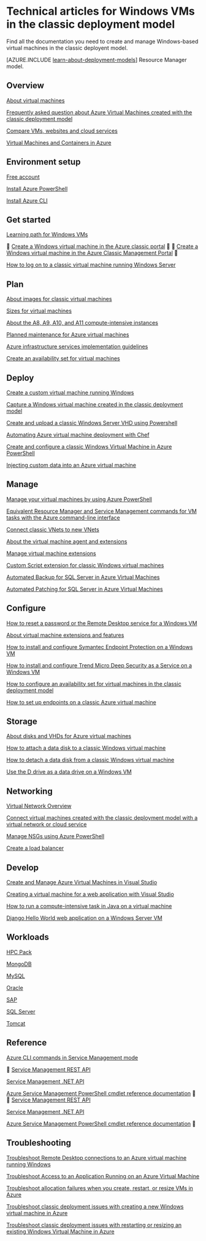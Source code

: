 <properties
   pageTitle="Technical articles for classic Windows VMs | Microsoft Azure"
   description="A complete list of Microsoft Azure documentation articles for Windows virtual machines in the classic deployment model"
   services="virtual-machines-windows"
   documentationCenter=""
   authors="dlepow"
   manager="timlt"
   tags="azure-service-management"
   editor=""/>

<tags
	ms.service="virtual-machines-windows"
	ms.date="04/20/2016"
	wacn.date=""/>

# Technical articles for Windows VMs in the classic deployment model


Find all the documentation you need to create and manage Windows-based virtual machines in the classic deployent model.

[AZURE.INCLUDE [learn-about-deployment-models](../includes/learn-about-deployment-models-classic-include.md)] Resource Manager model.


## Overview

[About virtual machines](/documentation/articles/virtual-machines-windows-about/)

[Frequently asked question about Azure Virtual Machines created with the classic deployment model](/documentation/articles/virtual-machines-windows-classic-faq/)

[Compare VMs, websites and cloud services](/documentation/articles/choose-web-site-cloud-service-vm/)

[Virtual Machines and Containers in Azure](/documentation/articles/virtual-machines-windows-containers/)



## Environment setup

[Free account](https://azure.microsoft.com/free/)
 
[Install Azure PowerShell](/documentation/articles/powershell-install-configure/)

[Install Azure CLI](/documentation/articles/xplat-cli-install/)


## Get started
[Learning path for Windows VMs](https://azure.microsoft.com/documentation/learning-paths/virtual-machines/)


[Create a Windows virtual machine in the Azure classic portal](/documentation/articles/virtual-machines-windows-classic-tutorial/)


[Create a Windows virtual machine in the Azure Classic Management Portal](/documentation/articles/virtual-machines-windows-classic-tutorial/)


[How to log on to a classic virtual machine running Windows Server](/documentation/articles/virtual-machines-windows-classic-connect-logon/)




## Plan

[About images for classic virtual machines](/documentation/articles/virtual-machines-windows-classic-about-images/)

[Sizes for virtual machines](/documentation/articles/virtual-machines-windows-sizes/)

[About the A8, A9, A10, and A11 compute-intensive instances](/documentation/articles/virtual-machines-windows-a8-a9-a10-a11-specs/)

[Planned maintenance for Azure virtual machines](/documentation/articles/virtual-machines-windows-planned-maintenance/)

[Azure infrastructure services implementation guidelines](/documentation/articles/virtual-machines-windows-infrastructure-service-guidelines/)

[Create an availability set for virtual machines](/documentation/articles/virtual-machines-windows-classic-configure-availability/)


## Deploy

[Create a custom virtual machine running Windows](/documentation/articles/virtual-machines-windows-classic-createportal/)

[Capture a Windows virtual machine created in the classic deployment model](/documentation/articles/virtual-machines-windows-classic-capture-image/)

[Create and upload a classic Windows Server VHD using Powershell](/documentation/articles/virtual-machines-windows-classic-createupload-vhd/)

[Automating Azure virtual machine deployment with Chef](/documentation/articles/virtual-machines-windows-chef-automation/)

[Create and configure a classic Windows Virtual Machine in Azure PowerShell](/documentation/articles/virtual-machines-windows-classic-create-powershell/)

[Injecting custom data into an Azure virtual machine](/documentation/articles/virtual-machines-windows-classic-inject-custom-data/)


## Manage

[Manage your virtual machines by using Azure PowerShell](/documentation/articles/virtual-machines-windows-classic-manage-psh/)

[Equivalent Resource Manager and Service Management commands for VM tasks with the Azure command-line interface](/documentation/articles/virtual-machines-windows-cli-manage/)
	
[Connect classic VNets to new VNets](/documentation/articles/virtual-networks-arm-asm-s2s-howto/)
	
[About the virtual machine agent and extensions](/documentation/articles/virtual-machines-windows-classic-agents-and-extensions/)

[Manage virtual machine extensions](/documentation/articles/virtual-machines-windows-classic-manage-extensions/)

[Custom Script extension for classic Windows virtual machines](/documentation/articles/virtual-machines-windows-classic-extensions-customscript/)

[Automated Backup for SQL Server in Azure Virtual Machines](/documentation/articles/virtual-machines-windows-classic-sql-automated-backup/)

[Automated Patching for SQL Server in Azure Virtual Machines](/documentation/articles/virtual-machines-windows-classic-sql-automated-patching/)



## Configure

[How to reset a password or the Remote Desktop service for a Windows VM](/documentation/articles/virtual-machines-windows-reset-rdp/)

[About virtual machine extensions and features](/documentation/articles/virtual-machines-windows-extensions-features/)

[How to install and configure Symantec Endpoint Protection on a Windows VM](/documentation/articles/virtual-machines-windows-classic-install-symantec/)
	
[How to install and configure Trend Micro Deep Security as a Service on a Windows VM](/documentation/articles/virtual-machines-windows-classic-install-trend/)

[How to configure an availability set for virtual machines in the classic deployment model](/documentation/articles/virtual-machines-windows-classic-configure-availability/)

[How to set up endpoints on a classic Azure virtual machine](/documentation/articles/virtual-machines-windows-classic-setup-endpoints/)

## Storage

[About disks and VHDs for Azure virtual machines](/documentation/articles/virtual-machines-windows-about-disks-vhds/)
	
[How to attach a data disk to a classic Windows virtual machine](/documentation/articles/virtual-machines-windows-classic-attach-disk/)

[How to detach a data disk from a classic Windows virtual machine](/documentation/articles/virtual-machines-windows-classic-detach-disk/)

[Use the D drive as a data drive on a Windows VM](/documentation/articles/virtual-machines-windows-classic-change-drive-letter/)

## Networking

[Virtual Network Overview](/documentation/articles/virtual-networks-overview/)

[Connect virtual machines created with the classic deployment model with a virtual network or cloud service](/documentation/articles/virtual-machines-windows-classic-connect-vms/)
	
[Manage NSGs using Azure PowerShell](/documentation/articles/virtual-networks-create-nsg-classic-ps/)
	
[Create a load balancer](/documentation/articles/load-balancer-get-started-internet-classic-portal/)

	

## Develop

[Create and Manage Azure Virtual Machines in Visual Studio](/documentation/articles/virtual-machines-windows-classic-manage-visual-studio/)

[Creating a virtual machine for a web application with Visual Studio](/documentation/articles/virtual-machines-windows-classic-web-app-visual-studio/)

[How to run a compute-intensive task in Java on a virtual machine](/documentation/articles/virtual-machines-windows-classic-java-run-compute-intensive-task/)

[Django Hello World web application on a Windows Server VM](/documentation/articles/virtual-machines-windows-classic-python-django-web-app/)
		


## Workloads

[HPC Pack](/documentation/articles/virtual-machines-windows-hpcpack-cluster-options/)

[MongoDB](/documentation/articles/virtual-machines-windows-classic-install-mongodb/)

[MySQL](/documentation/articles/virtual-machines-windows-classic-mysql-2008r2/)

[Oracle](/documentation/articles/virtual-machines-windows-classic-oracle/)

[SAP](/documentation/articles/virtual-machines-windows-classic-sap-get-started/)

[SQL Server](/documentation/articles/virtual-machines-windows-sql-server-iaas-overview/)

[Tomcat](/documentation/articles/virtual-machines-windows-classic-java-run-tomcat-app-server/)

## Reference
[Azure CLI commands in Service Management mode](/documentation/articles/virtual-machines-command-line-tools/)


[Service Management REST API](https://msdn.microsoft.com/library/azure/ee460799.aspx)

[Service Management .NET API](https://msdn.microsoft.com/library/azure/mt420161.aspx)

[Azure Service Management PowerShell cmdlet reference documentation](https://msdn.microsoft.com/library/azure/dn708504.aspx)


[Service Management REST API](https://msdn.microsoft.com/zh-cn/library/azure/ee460799.aspx)

[Service Management .NET API](https://msdn.microsoft.com/zh-cn/library/azure/mt420161.aspx)

[Azure Service Management PowerShell cmdlet reference documentation](https://msdn.microsoft.com/zh-cn/library/azure/dn708504.aspx)



## Troubleshooting

[Troubleshoot Remote Desktop connections to an Azure virtual machine running Windows](/documentation/articles/virtual-machines-windows-troubleshoot-rdp-connection/)

[Troubleshoot Access to an Application Running on an Azure Virtual Machine](/documentation/articles/virtual-machines-windows-troubleshoot-app-connection/)

[Troubleshoot allocation failures when you create, restart, or resize VMs in Azure](/documentation/articles/virtual-machines-windows-allocation-failure/)

[Troubleshoot classic deployment issues with creating a new Windows virtual machine in Azure](/documentation/articles/virtual-machines-windows-classic-troubleshoot-deployment-new-vm/)

[Troubleshoot classic deployment issues with restarting or resizing an existing Windows Virtual Machine in Azure](/documentation/articles/virtual-machines-windows-classic-restart-resize-error-troubleshooting/)
